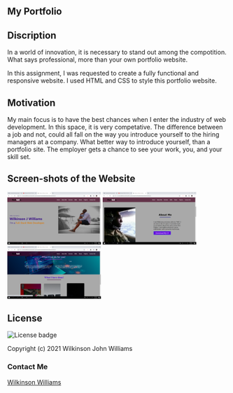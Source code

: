 ## My Portfolio 

## Discription
In a world of innovation, it is necessary to stand out among the compotition. What says professional, more than your own portfolio website.

In this assignment, I was requested to create a fully functional and responsive website. I used HTML and CSS to style this portfolio website.

## Motivation
My main focus is to have the best chances when I enter the industry of web development. In this space, it is very competative. The difference between a job and not, could all fall on the way you introduce yourself to the hiring managers at a company. What better way to introduce yourself, than a portfolio site. The employer gets a chance to see your work, you, and your skill set.

## Screen-shots of the Website
<img width="214" alt="Website Screen Shots" src="Images/2020-11-03.png">

<img width="214" alt="Website Screen Shots" src="Images/2020-11-03 (1).png">

<img width="214" alt="Website Screen Shots" src="Images/2020-11-03 (2).png">

## License

![License badge](https://img.shields.io/badge/License-MIT-green)

Copyright (c) 2021 Wilkinson John Williams

### Contact Me

<a href="mailto:srawilkinsonwilliams@yahoo.com"> Wilkinson Williams </a>
